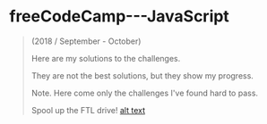 # freeCodeCamp---JavaScript
> (2018 / September - October) 
>
> Here are my solutions to the challenges. 
> 
> They are not the best solutions, but they show my progress. 
>
> Note. Here come only the challenges I've found hard to pass. 
>
> Spool up the FTL drive!
[alt text](https://www.google.gr/url?sa=i&rct=j&q=&esrc=s&source=images&cd=&cad=rja&uact=8&ved=2ahUKEwid2dWKzf3dAhVD2aQKHZnPD7IQjRx6BAgBEAU&url=https%3A%2F%2Fwww.keepcalm-o-matic.co.uk%2Fp%2Fkeep-calm-and-spool-up-the-ftl-drive%2F&psig=AOvVaw2arRZkzRr2wc_u4PxmhLjC&ust=1539320246700526)
